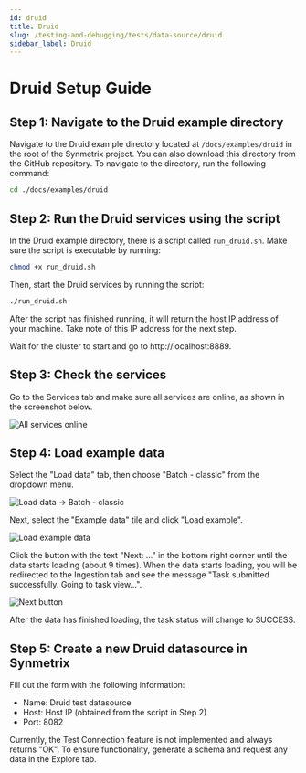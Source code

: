 ```yaml
---
id: druid
title: Druid
slug: /testing-and-debugging/tests/data-source/druid
sidebar_label: Druid
---
```

# Druid Setup Guide

## Step 1: Navigate to the Druid example directory

Navigate to the Druid example directory located at `/docs/examples/druid` in the root of the Synmetrix project. You can also download this directory from the GitHub repository. To navigate to the directory, run the following command:

```bash
cd ./docs/examples/druid
```

## Step 2: Run the Druid services using the script

In the Druid example directory, there is a script called `run_druid.sh`. Make sure the script is executable by running:

```bash
chmod +x run_druid.sh
```

Then, start the Druid services by running the script:

```bash
./run_druid.sh
```

After the script has finished running, it will return the host IP address of your machine. Take note of this IP address for the next step.

Wait for the cluster to start and go to http://localhost:8889.

## Step 3: Check the services

Go to the Services tab and make sure all services are online, as shown in the screenshot below.

![All services online](/docs/data/druid1.png)

## Step 4: Load example data

Select the "Load data" tab, then choose "Batch - classic" from the dropdown menu.

![Load data -> Batch - classic](/docs/data/druid2.png)

Next, select the "Example data" tile and click "Load example".

![Load example data](/docs/data/druid3.png)

Click the button with the text "Next: ..." in the bottom right corner until the data starts loading (about 9 times).
When the data starts loading, you will be redirected to the Ingestion tab and see the message "Task submitted successfully. Going to task view...".

![Next button](/docs/data/druid4.png)

After the data has finished loading, the task status will change to SUCCESS.

## Step 5: Create a new Druid datasource in Synmetrix

Fill out the form with the following information:

- Name: Druid test datasource
- Host: Host IP (obtained from the script in Step 2)
- Port: 8082

Currently, the Test Connection feature is not implemented and always returns "OK". To ensure functionality, generate a schema and request any data in the Explore tab.